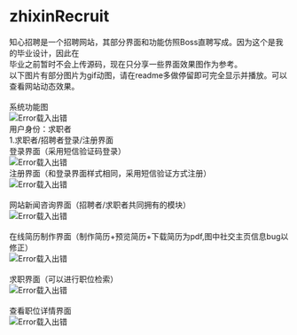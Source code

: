 # zhixinRecruit
知心招聘是一个招聘网站，其部分界面和功能仿照Boss直聘写成。因为这个是我的毕业设计，因此在</br>
毕业之前暂时不会上传源码，现在只分享一些界面效果图作为参考。</br>
以下图片有部分图片为gif动图，请在readme多做停留即可完全显示并播放。可以查看网站动态效果。
</br></br>
系统功能图</br>
![Error载入出错](https://github.com/wenyaxinluoyang/zhixinRecruit/blob/master/images/Architecture.png)</br>
用户身份：求职者</br>
1.求职者/招聘者登录/注册界面</br>
登录界面（采用短信验证码登录）</br>
![Error载入出错](https://github.com/wenyaxinluoyang/zhixinRecruit/blob/master/images/login.jpg)</br>
注册界面（和登录界面样式相同，采用短信验证方式注册）</br>
![Error载入出错](https://github.com/wenyaxinluoyang/zhixinRecruit/blob/master/images/register.jpg)</br></br>
网站新闻咨询界面（招聘者/求职者共同拥有的模块）</br>
![Error载入出错](https://github.com/wenyaxinluoyang/zhixinRecruit/blob/master/images/showNews.gif)</br></br>
在线简历制作界面（制作简历+预览简历+下载简历为pdf,图中社交主页信息bug以修正）</br>
![Error载入出错](https://github.com/wenyaxinluoyang/zhixinRecruit/blob/master/images/resume.gif)</br></br>
求职界面（可以进行职位检索）</br>
![Error载入出错](https://github.com/wenyaxinluoyang/zhixinRecruit/blob/master/images/searchJob.jpg)</br></br>
查看职位详情界面</br>
![Error载入出错](https://github.com/wenyaxinluoyang/zhixinRecruit/blob/master/images/jobDetail.jpg)</br></br>
